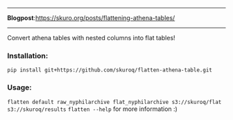 
---

**Blogpost**:<a href="https://skuro.org/posts/flattening-athena-tables/" target="_blank">https://skuro.org/posts/flattening-athena-tables/</a> 

---

Convert athena tables with nested columns into flat tables!

### Installation:  
```pip install git+https://github.com/skuroq/flatten-athena-table.git```

### Usage:  

```flatten default raw_nyphilarchive flat_nyphilarchive s3://skuroq/flat s3://skuroq/results```
```flatten --help``` for more information :)
